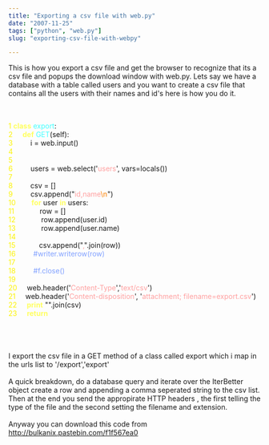 ```yaml
---
title: "Exporting a csv file with web.py"
date: "2007-11-25"
tags: ["python", "web.py"]
slug: "exporting-csv-file-with-webpy"

---
```


This is how you export a csv file and get the browser to recognize that its a csv file and popups the download window with web.py.  Lets say we have a database with a table called users and you want to create a csv file that contains all the users with their names and id's here is how you do it.<br /><br /><div><br /><span style="color: rgb(252, 243, 5);"> 1 </span><span style="color: rgb(255, 255, 96);"><b>class</b></span> <span style="color: rgb(64, 255, 255);">export</span>:<br /><span style="color: rgb(252, 243, 5);"> 2     </span>    <span style="color: rgb(255, 255, 96);">&nbsp;&nbsp;&nbsp;&nbsp;<b>def</b></span> <span style="color: rgb(64, 255, 255);">GET</span>(self):<br /><span style="color: rgb(252, 243, 5);"> 3 </span>&nbsp;&nbsp;&nbsp;&nbsp;&nbsp;&nbsp;&nbsp;&nbsp;i = web.input()<br /><span style="color: rgb(252, 243, 5);"> 4 </span><br /><span style="color: rgb(252, 243, 5);"> 5 </span><br /><span style="color: rgb(252, 243, 5);"> 6 </span>&nbsp;&nbsp;&nbsp;&nbsp;&nbsp;&nbsp;&nbsp;&nbsp;users = web.select('<span style="color: rgb(255, 160, 160);">users</span>', vars=locals())<br /><span style="color: rgb(252, 243, 5);"> 7 </span><br /><span style="color: rgb(252, 243, 5);"> 8           </span>&nbsp;&nbsp;&nbsp;&nbsp;&nbsp;&nbsp;&nbsp;&nbsp;csv = []<br /><span style="color: rgb(252, 243, 5);"> 9 </span>&nbsp;&nbsp;&nbsp;&nbsp;&nbsp;&nbsp;&nbsp;&nbsp;csv.append("<span style="color: rgb(255, 160, 160);">id,name</span><span style="color: rgb(252, 128, 0);">\n</span>")<br /><span style="color: rgb(252, 243, 5);">10 </span>        <span style="color: rgb(255, 255, 96);">&nbsp;&nbsp;&nbsp;&nbsp;&nbsp;&nbsp;&nbsp;<b>for</b></span> user <span style="color: rgb(255, 255, 96);"><b>in</b></span> users:<br /><span style="color: rgb(252, 243, 5);">11 </span>&nbsp;&nbsp;&nbsp;&nbsp;&nbsp;&nbsp;&nbsp;&nbsp;&nbsp;&nbsp;&nbsp;&nbsp;row = []<br /><span style="color: rgb(252, 243, 5);">12 </span>&nbsp;&nbsp;&nbsp;&nbsp;&nbsp;&nbsp;&nbsp;&nbsp;&nbsp;&nbsp;&nbsp;&nbsp;row.append(user.id)<br /><span style="color: rgb(252, 243, 5);">13 </span>&nbsp;&nbsp;&nbsp;&nbsp;&nbsp;&nbsp;&nbsp;&nbsp;&nbsp;&nbsp;&nbsp;&nbsp;row.append(user.name)<br /><span style="color: rgb(252, 243, 5);">14 </span><br /><span style="color: rgb(252, 243, 5);">15 </span>&nbsp;&nbsp;&nbsp;&nbsp;&nbsp;&nbsp;&nbsp;&nbsp;&nbsp;&nbsp;&nbsp;csv.append("<span style="color: rgb(255, 160, 160);">,</span>".join(row))<br /><span style="color: rgb(252, 243, 5);">16 </span>&nbsp;&nbsp;&nbsp;&nbsp;&nbsp;&nbsp;&nbsp;&nbsp;<span style="color: rgb(128, 160, 255);">#writer.writerow(row)</span><br /><span style="color: rgb(252, 243, 5);">17 </span>     <br /><span style="color: rgb(252, 243, 5);">18 </span>&nbsp;&nbsp;&nbsp;&nbsp;&nbsp;&nbsp;&nbsp;&nbsp;<span style="color: rgb(128, 160, 255);">#f.close()</span><br /><span style="color: rgb(252, 243, 5);">19 </span><br /><span style="color: rgb(252, 243, 5);">20 </span>&nbsp;&nbsp;&nbsp;&nbsp;web.header('<span style="color: rgb(255, 160, 160);">Content-Type</span>','<span style="color: rgb(255, 160, 160);">text/csv</span>')<br /><span style="color: rgb(252, 243, 5);">21 </span>&nbsp;&nbsp;&nbsp;&nbsp;web.header('<span style="color: rgb(255, 160, 160);">Content-disposition</span>', '<span style="color: rgb(255, 160,160);">attachment; filename=export.csv</span>')<br /><span style="color: rgb(252, 243, 5);">22 </span>        <span style="color: rgb(255, 255, 96);">&nbsp;&nbsp;&nbsp;&nbsp;<b>print</b></span> "".join(csv)<br /><span style="color: rgb(252, 243, 5);">23 </span>        <span style="color: rgb(255, 255, 96);">&nbsp;&nbsp;&nbsp;&nbsp;<b>return</b></span><br /><br /></div><br /><br /><br />I export the csv file  in a GET method of a class called export which i map in the urls list to '/export','export'<br /><br />A quick breakdown, do a database query and iterate over the IterBetter object create a row and appending a comma seperated string to the csv list. Then at the end you send the appropirate HTTP headers , the first telling the type of the file and the second setting the filename and extension.<br /><br />Anyway you can download this code from <a href="http://bulkanix.pastebin.com/f1f567ea0">http://bulkanix.pastebin.com/f1f567ea0</a>
